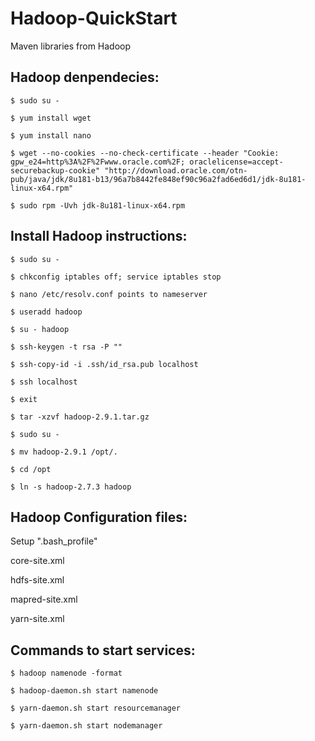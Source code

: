 # Hadoop-QuickStart

Maven libraries from Hadoop

## Hadoop denpendecies:

`$ sudo su -`

`$ yum install wget`

`$ yum install nano`

`$ wget --no-cookies --no-check-certificate --header "Cookie: gpw_e24=http%3A%2F%2Fwww.oracle.com%2F; oraclelicense=accept-securebackup-cookie" "http://download.oracle.com/otn-pub/java/jdk/8u181-b13/96a7b8442fe848ef90c96a2fad6ed6d1/jdk-8u181-linux-x64.rpm"
`

`$ sudo rpm -Uvh jdk-8u181-linux-x64.rpm`

## Install Hadoop instructions:

`$ sudo su -`

`$ chkconfig iptables off; service iptables stop`

`$ nano /etc/resolv.conf points to nameserver`

`$ useradd hadoop`

`$ su - hadoop`

`$ ssh-keygen -t rsa -P ""`

`$ ssh-copy-id -i .ssh/id_rsa.pub localhost`

`$ ssh localhost`

`$ exit`

`$ tar -xzvf hadoop-2.9.1.tar.gz `

`$ sudo su -`

`$ mv hadoop-2.9.1 /opt/.`

`$ cd /opt`

`$ ln -s hadoop-2.7.3 hadoop`

## Hadoop Configuration files:

  Setup ".bash_profile"

  core-site.xml

  hdfs-site.xml

  mapred-site.xml

  yarn-site.xml

## Commands to start services:

`$ hadoop namenode -format`

`$ hadoop-daemon.sh start namenode`

`$ yarn-daemon.sh start resourcemanager`

`$ yarn-daemon.sh start nodemanager`
